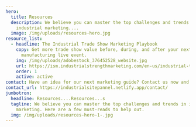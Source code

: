```yaml
---
hero:
  title: Resources
  description: We believe you can master the top challenges and trends in
    industrial marketing....
  image: /img/uploads/resources-hero.jpg
resource_list:
  - headline: The Industrial Trade Show Marketing Playbook
    copy: Get more trade show value before, during, and after your next
      manufacturing live event.
    img: /img/uploads/adobestock_376452528_website.jpg
    url: https://ism.industrialstrengthmarketing.com/en-us/industrial-trade-show-marketing-playbook?__hstc=76629258.4f1e2dcac3fc61baef815b5343b81d68.1729169775854.1729759633036.1729767864716.9&__hssc=76629258.13.1729767864716&__hsfp=3499748124
    order: 1
    active: active
contact: Have an idea for our next marketing guide? Contact us now and let us know!
contact_url: https://industrialsitepannel.netlify.app/contact/
jumbotron:
  headline: Resources....Resources...s
  tagline: We believe you can master the top challenges and trends in industrial
    marketing. Here are a few must-reads to help out.
  img: /img/uploads/resources-hero-1-.jpg
---
```

